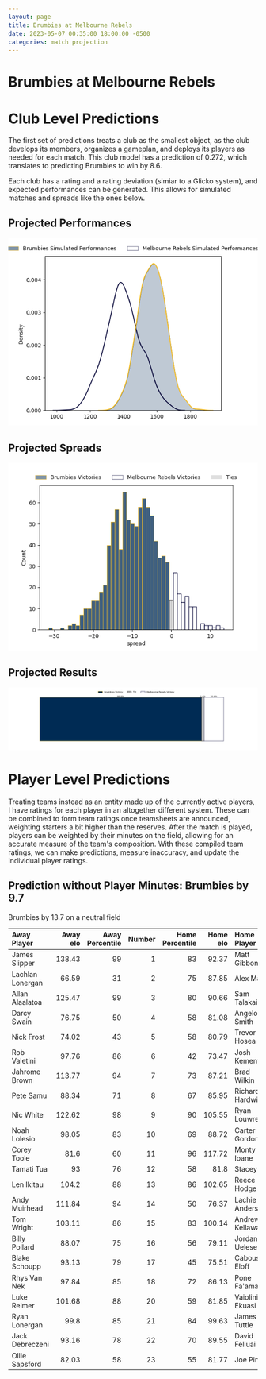 ```yaml
---  
layout: page  
title: Brumbies at Melbourne Rebels  
date: 2023-05-07 00:35:00 18:00:00 -0500  
categories: match projection  
---
```

# Brumbies at Melbourne Rebels

# Club Level Predictions


The first set of predictions treats a club as the smallest object, as the club develops its members, organizes a gameplan, and deploys its players as needed for each match. This club model has a prediction of 0.272, which translates to predicting Brumbies to win by 8.6.

Each club has a rating and a rating deviation (simiar to a Glicko system), and expected performances can be generated. This allows for simulated matches and spreads like the ones below.
## Projected Performances


![Projected Performances](plots/performances_2023-05-07-MelbourneRebels-Brumbies.png)
## Projected Spreads


![Projected Spreads](plots/spreads_2023-05-07-MelbourneRebels-Brumbies.png)
## Projected Results


![Projected Results](plots/resultbar_2023-05-07-MelbourneRebels-Brumbies.png)
# Player Level Predictions


Treating teams instead as an entity made up of the currently active players, I have ratings for each player in an altogether different system. These can be combined to form team ratings once teamsheets are announced, weighting starters a bit higher than the reserves. After the match is played, players can be weighted by their minutes on the field, allowing for an accurate measure of the team's composition. With these compiled team ratings, we can make predictions, measure inaccuracy, and update the individual player ratings.
## Prediction without Player Minutes: Brumbies by 9.7


Brumbies by 13.7 on a neutral field



| Away Player      |   Away elo |   Away Percentile |   Number |   Home Percentile |   Home elo | Home Player      |
|:-----------------|-----------:|------------------:|---------:|------------------:|-----------:|:-----------------|
| James Slipper    |     138.43 |                99 |        1 |                83 |      92.37 | Matt Gibbon      |
| Lachlan Lonergan |      66.59 |                31 |        2 |                75 |      87.85 | Alex Mafi        |
| Allan Alaalatoa  |     125.47 |                99 |        3 |                80 |      90.66 | Sam Talakai      |
| Darcy Swain      |      76.75 |                50 |        4 |                58 |      81.08 | Angelo Smith     |
| Nick Frost       |      74.02 |                43 |        5 |                58 |      80.79 | Trevor Hosea     |
| Rob Valetini     |      97.76 |                86 |        6 |                42 |      73.47 | Josh Kemeny      |
| Jahrome Brown    |     113.77 |                94 |        7 |                73 |      87.21 | Brad Wilkin      |
| Pete Samu        |      88.34 |                71 |        8 |                67 |      85.95 | Richard Hardwick |
| Nic White        |     122.62 |                98 |        9 |                90 |     105.55 | Ryan Louwrens    |
| Noah Lolesio     |      98.05 |                83 |       10 |                69 |      88.72 | Carter Gordon    |
| Corey Toole      |      81.6  |                60 |       11 |                96 |     117.72 | Monty Ioane      |
| Tamati Tua       |      93    |                76 |       12 |                58 |      81.8  | Stacey Ili       |
| Len Ikitau       |     104.2  |                88 |       13 |                86 |     102.65 | Reece Hodge      |
| Andy Muirhead    |     111.84 |                94 |       14 |                50 |      76.37 | Lachie Anderson  |
| Tom Wright       |     103.11 |                86 |       15 |                83 |     100.14 | Andrew Kellaway  |
| Billy Pollard    |      88.07 |                75 |       16 |                56 |      79.11 | Jordan Uelese    |
| Blake Schoupp    |      93.13 |                79 |       17 |                45 |      75.51 | Cabous Eloff     |
| Rhys Van Nek     |      97.84 |                85 |       18 |                72 |      86.13 | Pone Fa'amausili |
| Luke Reimer      |     101.68 |                88 |       20 |                59 |      81.85 | Vaiolini Ekuasi  |
| Ryan Lonergan    |      99.8  |                85 |       21 |                84 |      99.63 | James Tuttle     |
| Jack Debreczeni  |      93.16 |                78 |       22 |                70 |      89.55 | David Feliuai    |
| Ollie Sapsford   |      82.03 |                58 |       23 |                55 |      81.77 | Joe Pincus       |

